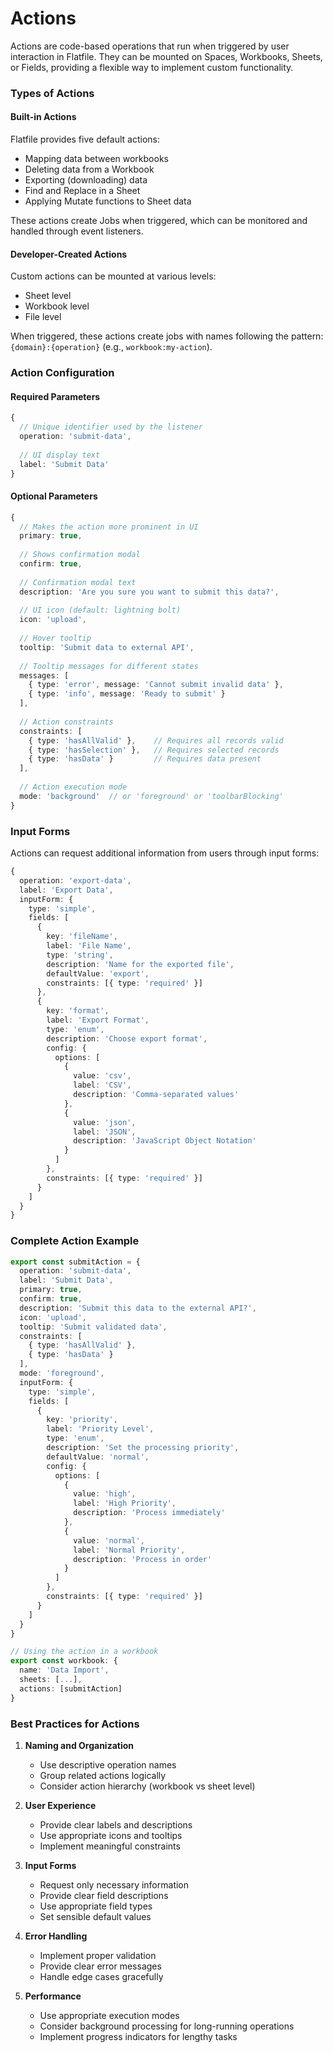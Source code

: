 # Actions


Actions are code-based operations that run when triggered by user interaction in Flatfile. They can be mounted on Spaces, Workbooks, Sheets, or Fields, providing a flexible way to implement custom functionality.

### Types of Actions

#### Built-in Actions
Flatfile provides five default actions:
- Mapping data between workbooks
- Deleting data from a Workbook
- Exporting (downloading) data
- Find and Replace in a Sheet
- Applying Mutate functions to Sheet data

These actions create Jobs when triggered, which can be monitored and handled through event listeners.

#### Developer-Created Actions
Custom actions can be mounted at various levels:
- Sheet level
- Workbook level
- File level

When triggered, these actions create jobs with names following the pattern: `{domain}:{operation}` (e.g., `workbook:my-action`).

### Action Configuration

#### Required Parameters

```typescript
{
  // Unique identifier used by the listener
  operation: 'submit-data',
  
  // UI display text
  label: 'Submit Data'
}
```
#### Optional Parameters

```typescript
{
  // Makes the action more prominent in UI
  primary: true,
  
  // Shows confirmation modal
  confirm: true,
  
  // Confirmation modal text
  description: 'Are you sure you want to submit this data?',
  
  // UI icon (default: lightning bolt)
  icon: 'upload',
  
  // Hover tooltip
  tooltip: 'Submit data to external API',
  
  // Tooltip messages for different states
  messages: [
    { type: 'error', message: 'Cannot submit invalid data' },
    { type: 'info', message: 'Ready to submit' }
  ],
  
  // Action constraints
  constraints: [
    { type: 'hasAllValid' },    // Requires all records valid
    { type: 'hasSelection' },   // Requires selected records
    { type: 'hasData' }         // Requires data present
  ],
  
  // Action execution mode
  mode: 'background'  // or 'foreground' or 'toolbarBlocking'
}
```

### Input Forms

Actions can request additional information from users through input forms:

```typescript
{
  operation: 'export-data',
  label: 'Export Data',
  inputForm: {
    type: 'simple',
    fields: [
      {
        key: 'fileName',
        label: 'File Name',
        type: 'string',
        description: 'Name for the exported file',
        defaultValue: 'export',
        constraints: [{ type: 'required' }]
      },
      {
        key: 'format',
        label: 'Export Format',
        type: 'enum',
        description: 'Choose export format',
        config: {
          options: [
            {
              value: 'csv',
              label: 'CSV',
              description: 'Comma-separated values'
            },
            {
              value: 'json',
              label: 'JSON',
              description: 'JavaScript Object Notation'
            }
          ]
        },
        constraints: [{ type: 'required' }]
      }
    ]
  }
}
```

### Complete Action Example

```typescript
export const submitAction = {
  operation: 'submit-data',
  label: 'Submit Data',
  primary: true,
  confirm: true,
  description: 'Submit this data to the external API?',
  icon: 'upload',
  tooltip: 'Submit validated data',
  constraints: [
    { type: 'hasAllValid' },
    { type: 'hasData' }
  ],
  mode: 'foreground',
  inputForm: {
    type: 'simple',
    fields: [
      {
        key: 'priority',
        label: 'Priority Level',
        type: 'enum',
        description: 'Set the processing priority',
        defaultValue: 'normal',
        config: {
          options: [
            {
              value: 'high',
              label: 'High Priority',
              description: 'Process immediately'
            },
            {
              value: 'normal',
              label: 'Normal Priority',
              description: 'Process in order'
            }
          ]
        },
        constraints: [{ type: 'required' }]
      }
    ]
  }
}

// Using the action in a workbook
export const workbook: {
  name: 'Data Import',
  sheets: [...],
  actions: [submitAction]
}
```
### Best Practices for Actions

1. **Naming and Organization**
   - Use descriptive operation names
   - Group related actions logically
   - Consider action hierarchy (workbook vs sheet level)

2. **User Experience**
   - Provide clear labels and descriptions
   - Use appropriate icons and tooltips
   - Implement meaningful constraints

3. **Input Forms**
   - Request only necessary information
   - Provide clear field descriptions
   - Use appropriate field types
   - Set sensible default values

4. **Error Handling**
   - Implement proper validation
   - Provide clear error messages
   - Handle edge cases gracefully

5. **Performance**
   - Use appropriate execution modes
   - Consider background processing for long-running operations
   - Implement progress indicators for lengthy tasks
